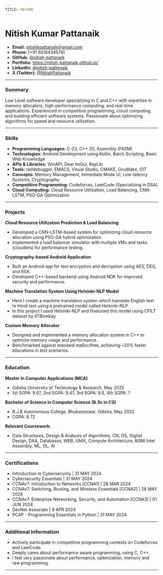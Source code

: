 ```yaml
---
TITLE: RESUME
---
```


# **Nitish Kumar Pattanaik**

- **Email:** nitishkpattanaik@gmail.com
- **Phone:** [+91 8018434579]
- **GitHub:** [@nitish-pattanaik](https://github.com/nitish-pattanaik)
- **Portfolio:** https://nitish-pattanaik.github.io/
- **LinkedIn:** [@nitish-pattanaik](https://www.linkedin.com/in/nitish-pattanaik/)
- **X (Twitter):** [@NitishPattanaik](https://x.com/NitishPattanaik)

---

### **Summary**

Low Level software developer specializing in C and C++ with expertise in memory allocators, high-performance computing, and real-time applications. Experienced in competitive programming, cloud computing, and building efficient software systems. Passionate about optimizing algorithms for speed and resource utilization.

---

### **Skills**

- **Programming Languages:** C-23, C++ 20, Assembly (FASM)
- **Technologies**: Android Development using Kotlin, Batch Scripting, Basic Web Knowledge
- **APIs & Libraries:** WinAPI, Dear ImGui, RayLib
- **Tools:** raddebugger, EMACS, Visual Studio, CMAKE, GnuMake, GIT
- **Concepts:** Memory Management, Immediate Mode UI, Low-latency Systems, Cryptography
- **Competitive Programming:** Codeforces, LeetCode (Specializing in DSA)
- **Cloud Computing:** Cloud Resource Utilization, Load Balancing, CNN-LSTM, PSO-GA Optimization

---

### **Projects**

**Cloud Resource Utilization Prediction & Load Balancing**
- Developed a CNN-LSTM-based system for optimizing cloud resource allocation using PSO-GA hybrid optimization.
- Implemented a load balancer simulator with multiple VMs and tasks (cloudlets) for performance testing.

**Cryptography-based Android Application**
- Built an Android app for text encryption and decryption using AES, DES, and RSA.
- Developed C++-based backend using Android NDK for improved security and performance.

**Machine Translation System Using Helsinki-NLP Model**
- Here I create a machine translation system which translate English text to Hindi text using a pretrained model called Helsinki-NLP.
- In this project I used Helsinki-NLP and finetuned this model using CFILT dataset by IITBombay

**Custom Memory Allocator**
- Designed and implemented a memory allocation system in C++ to optimize memory usage and performance.
- Benchmarked against standard malloc/free, achieving \~20% faster allocations in test scenarios.

---

### **Education**

**Master In Computer Applications (MCA)**
- Odisha University of Technology & Research, May 2025
- 1st SGPA: 9.67, 2nd SGPA: 9.47, 3rd SGPA: 9.8, 4th SGPA: ?

**Bachelor of Science in Computer Science (B.Sc in CS)**
- B.J.B Autonomous College, Bhubaneswar, Odisha, May 2022
- CGPA: 8.72

**Relevant Coursework:**
- Data Structures, Design & Analysis of Algorithms, CN, OS, Digital Design, DAA, Databases, WEB, UNIX, Compute Architecture, 8086 Intel Assembly, ML, DL, AI

---

### **Certifications**

- Introduction to Cybersecurity                                   | 31 MAY 2024
- Cybersecurity Essentials                                        | 31 MAY 2024
- CCNAv7: Introduction to Networks [CCNA1]                        | 28 MAR 2024
- CCNAv7: Switching, Routing, and Wireless Essentials [CCNA2]     | 28 MAY 2024
- CCNAv7: Enterprise Networking, Security, and Automation [CCNA3] | 01 JUN 2024
- DevNet Associate                                                | 9 APR 2024
- PCAP - Programming Essentials in Python                         | 31 MAY 2024

---

### **Additional Information**

- Actively participate in competitive programming contests on Codeforces and LeetCode.
- Deeply cares about performance aware programming, using C, C++.
- I feel very passionate about performance, optimization, memory and raw programming.

---
